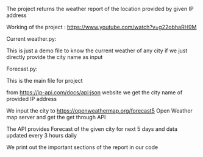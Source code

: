 The project returns the weather report of the location provided by given IP address

Working of the project : https://www.youtube.com/watch?v=g22obhaRH9M

Current weather.py:

This is just a demo file to know the current weather of any city if we just directly provide the city name as input

Forecast.py:

This is the main file for project

from https://ip-api.com/docs/api:json website we get the city name of provided IP address

We input the city to https://openweathermap.org/forecast5 Open Weather map server and get the get through API

The API provides Forecast of the given city for next 5 days and data updated every 3 hours daily

We print out the important sections of the report in our code 
